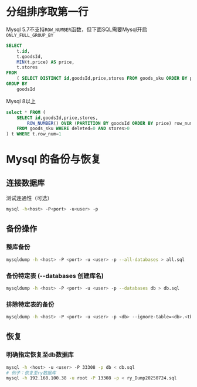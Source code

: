 # 分组排序取第一行

Mysql 5.7不支持`ROW_NUMBER`函数，但下面SQL需要Mysql开启 `ONLY_FULL_GROUP_BY `

```sql
SELECT
	t.id,
	t.goodsId,
	MIN(t.price) AS price,
	t.stores
FROM
	( SELECT DISTINCT id,goodsId,price,stores FROM goods_sku ORDER BY price ) AS t
GROUP BY
	goodsId
```



Mysql 8以上

```sql
select * FROM (
	SELECT id,goodsId,price,stores,
		ROW_NUMBER() OVER (PARTITION BY goodsId ORDER BY price) row_num
	FROM goods_sku WHERE deleted=0 AND stores>0
) t WHERE t.row_num=1
```



# Mysql 的备份与恢复
## 连接数据库
测试连通性（可选）
```bash
mysql -h<host> -P<port> -u<user> -p
```
## 备份操作
### 整库备份
```bash
mysqldump -h <host> -P <port> -u <user> -p --all-databases > all.sql
```
### 备份特定表 (--databases 创建库名)
```bash
mysqldump -h <host> -P <port> -u <user> -p --databases db > db.sql
```
### 排除特定表的备份
```bash
mysqldump -h <host> -P <port> -u <user> -p <db> --ignore-table=<db>.<tb1> --ignore-table=<db>.<tb2> > 排除特定表的备份.sql
```

## 恢复
### 明确指定恢复至db数据库
```bash
mysql -h <host> -u <user> -P 33308 -p db < db.sql
# 例子：恢复至ry数据库
mysql -h 192.168.100.38 -u root -P 13308 -p < ry_Dump20250724.sql
```
